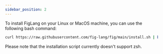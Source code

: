 ```yaml
---
sidebar_position: 2
---
```


To install FigLang on your Linux or MacOS machine, you can use the following bash command:

```bash
curl https://raw.githubusercontent.com/fig-lang/fig/main/install.sh | bash
```

Please note that the installation script currently doesn't support zsh.
